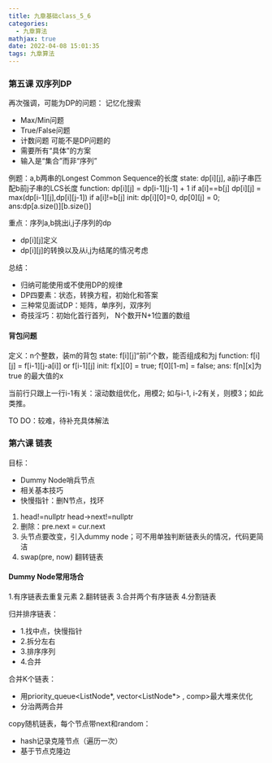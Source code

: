 ```yaml
---
title: 九章基础class_5_6
categories:
  - 九章算法
mathjax: true
date: 2022-04-08 15:01:35
tags: 九章算法
---
```


### 第五课 双序列DP
再次强调，可能为DP的问题： 记忆化搜索
- Max/Min问题
- True/False问题
- 计数问题
可能不是DP问题的
- 需要所有“具体”的方案 
- 输入是“集合”而非“序列”

例题：a,b两串的Longest Common Sequence的长度
state: dp[i][j], a前i子串匹配b前j子串的LCS长度
function: dp[i][j] = dp[i-1][j-1] + 1 if a[i]==b[j]
dp[i][j] = max(dp[i-1][j],dp[i][j-1]) if a[i]!=b[j]
init: dp[i][0]=0, dp[0][j] = 0;
ans:dp[a.size()][b.size()]

重点：序列a,b挑出i,j子序列的dp
- dp[i][j]定义
- dp[i][j]的转换以及从i,j为结尾的情况考虑

总结：
- 归纳可能使用或不使用DP的规律
- DP四要素：状态，转换方程，初始化和答案
- 三种常见面试DP：矩阵，单序列，双序列
- 奇技淫巧：初始化首行首列， N个数开N+1位置的数组

#### 背包问题
定义：n个整数，装m的背包
state: f[i][j]“前i”个数，能否组成和为j
function: f[i][j] = f[i-1][j-a[i]] or f[i-1][j]
init: f[x][0] = true; f[0][1-m] = false;
ans: f[n][x]为true 的最大值的x

当前行只跟上一行i-1有关：滚动数组优化，用模2; 如与i-1, i-2有关，则模3；如此类推。

TO DO：较难，待补充具体解法

### 第六课 链表
目标：
- Dummy Node哨兵节点
- 相关基本技巧
- 快慢指针：删N节点，找环

1. head!=nullptr  head->next!=nullptr
2. 删除：pre.next = cur.next
3. 头节点要改变，引入dummy node；可不用单独判断链表头的情况，代码更简洁
4. swap(pre, now) 翻转链表

#### Dummy Node常用场合
1.有序链表去重复元素
2.翻转链表
3.合并两个有序链表
4.分割链表

归并排序链表：
- 1.找中点，快慢指针
- 2.拆分左右
- 3.排序序列
- 4.合并

合并K个链表：
- 用priority_queue<ListNode*, vector<ListNode*> , comp>最大堆来优化
- 分治两两合并

copy随机链表，每个节点带next和random：
- hash记录克隆节点（遍历一次）
- 基于节点克隆边
